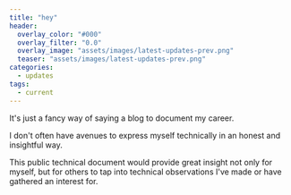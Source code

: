 ```yaml
---
title: "hey"
header:
  overlay_color: "#000"
  overlay_filter: "0.0"
  overlay_image: "assets/images/latest-updates-prev.png"
  teaser: "assets/images/latest-updates-prev.png"
categories:
  - updates
tags:
  - current
---
```


It's just a fancy way of saying a blog to document my career.

I don't often have avenues to express myself technically in an honest and insightful way. 

This public technical document would provide great insight not only for myself, but for others to tap into technical observations I've made or have gathered an interest for. 
